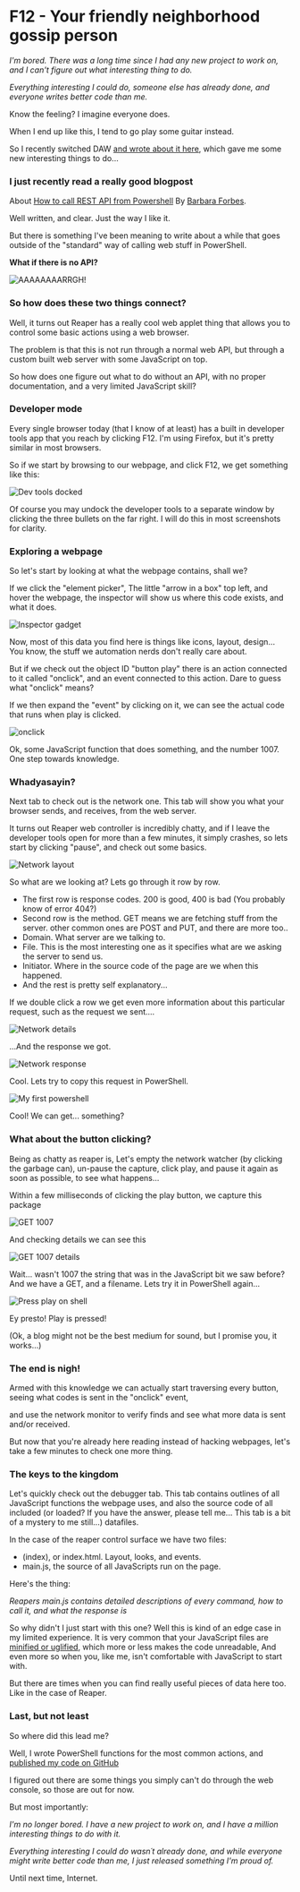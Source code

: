 # F12 - Your friendly neighborhood gossip person

*I'm bored. There was a long time since I had any new project to work on, and I can't figure out what interesting thing to do.*

*Everything interesting I could do, someone else has already done, and everyone writes better code than me.*

Know the feeling? I imagine everyone does.

When I end up like this, I tend to go play some guitar instead.

So I recently switched DAW [and wrote about it here](changingdaw.md "How I switched DAW and lived to tell the tale."), which gave me some new interesting things to do...

### I just recently read a really good blogpost

About [How to call REST API from Powershell](https://4bes.nl/2020/08/23/calling-a-rest-api-from-powershell/) By [Barbara Forbes](https://twitter.com/Ba4bes). 

Well written, and clear. Just the way I like it.

But there is something I've been meaning to write about a while that goes outside of the "standard" way of calling web stuff in PowerShell.

**What if there is no API?**

![AAAAAAAARRGH!](../images/f12/kevin.png)

### So how does these two things connect?

Well, it turns out Reaper has a really cool web applet thing that allows you to control some basic actions using a web browser.

The problem is that this is not run through a normal web API, but through a custom built web server with some JavaScript on top.

So how does one figure out what to do without an API, with no proper documentation, and a very limited JavaScript skill?

### Developer mode

Every single browser today (that I know of at least) has a built in developer tools app that you reach by clicking F12. I'm using Firefox, but it's pretty similar in most browsers.

So if we start by browsing to our webpage, and click F12, we get something like this:

![Dev tools docked](../images/f12/DevToolsDocked.png)

Of course you may undock the developer tools to a separate window by clicking the three bullets on the far right. I will do this in most screenshots for clarity.

### Exploring a webpage

So let's start by looking at what the webpage contains, shall we?

If we click the "element picker", The little "arrow in a box" top left, and hover the webpage, the inspector will show us where this code exists, and what it does.

![Inspector gadget](../images/f12/inspector.gif)

Now, most of this data you find here is things like icons, layout, design... You know, the stuff we automation nerds don't really care about.

But if we check out the object ID "button play" there is an action connected to it called "onclick", and an event connected to this action. Dare to guess what "onclick" means?

If we then expand the "event" by clicking on it, we can see the actual code that runs when play is clicked.

![onclick](../images/f12/onclick.gif)

Ok, some JavaScript function that does something, and the number 1007. One step towards knowledge.

### Whadyasayin?

Next tab to check out is the network one. This tab will show you what your browser sends, and receives, from the web server.

It turns out Reaper web controller is incredibly chatty, and if I leave the developer tools open for more than a few minutes, it simply crashes, so lets start by clicking "pause", and check out some basics.

![Network layout](../images/f12/network.png)

So what are we looking at? Lets go through it row by row.
- The first row is response codes. 200 is good, 400 is bad (You probably know of error 404?)
- Second row is the method. GET means we are fetching stuff from the server. other common ones are POST and PUT, and there are more too..
- Domain. What server are we talking to.
- File. This is the most interesting one as it specifies what are we asking the server to send us.
- Initiator. Where in the source code of the page are we when this happened.
- And the rest is pretty self explanatory...

If we double click a row we get even more information about this particular request, such as the request we sent....

![Network details](../images/f12/networkdetails1.png)

...And the response we got.

![Network response](../images/f12/networkdetails2.png)

Cool. Lets try to copy this request in PowerShell.

![My first powershell](../images/f12/iwr1.png)

Cool! We can get... something?

### What about the button clicking?

Being as chatty as reaper is, Let's empty the network watcher (by clicking the garbage can), un-pause the capture, click play, and pause it again as soon as possible, to see what happens...

Within a few milliseconds of clicking the play button, we capture this package

![GET 1007](../images/f12/1007.png)

And checking details we can see this

![GET 1007 details](../images/f12/1007details.png)

Wait... wasn't 1007 the string that was in the JavaScript bit we saw before? And we have a GET, and a filename. Lets try it in PowerShell again...

![Press play on shell](../images/f12/iwr2.png)

Ey presto! Play is pressed!

(Ok, a blog might not be the best medium for sound, but I promise you, it works...)

### The end is nigh! 

Armed with this knowledge we can actually start traversing every button, seeing what codes is sent in the "onclick" event,

and use the network monitor to verify finds and see what more data is sent and/or received.

But now that you're already here reading instead of hacking webpages, let's take a few minutes to check one more thing.

### The keys to the kingdom

Let's quickly check out the debugger tab.
This tab contains outlines of all JavaScript functions the webpage uses, and also the source code of all included (or loaded? If you have the answer, please tell me... This tab is a bit of a mystery to me still...) datafiles.

In the case of the reaper control surface we have two files:
- (index), or index.html. Layout, looks, and events.
- main.js, the source of all JavaScripts run on the page.

Here's the thing:

*Reapers main.js contains detailed descriptions of every command, how to call it, and what the response is*

So why didn't I just start with this one? Well this is kind of an edge case in my limited experience. It is very common that your JavaScript files are [minified or uglified](https://stackoverflow.com/questions/19694448/whats-the-difference-between-concat-and-uglify-and-minify), which more or less makes the code unreadable, And even more so when you, like me, isn't comfortable with JavaScript to start with.

But there are times when you can find really useful pieces of data here too. Like in the case of Reaper.

### Last, but not least

So where did this lead me?

Well, I wrote PowerShell functions for the most common actions, and [published my code on GitHub](https://github.com/bjompen/PSReaper)

I figured out there are some things you simply can't do through the web console, so those are out for now.

But most importantly:

*I'm no longer bored. I have a new project to work on, and I have a million interesting things to do with it.*

*Everything interesting I could do wasn´t already done, and while everyone might write better code than me, I just released something I'm proud of.*

Until next time, Internet.
